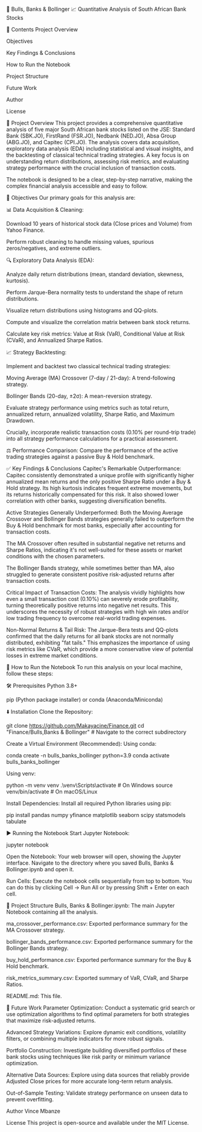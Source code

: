 🐂 Bulls, Banks & Bollinger 📈
Quantitative Analysis of South African Bank Stocks

🔗 Contents
Project Overview

Objectives

Key Findings & Conclusions

How to Run the Notebook

Project Structure

Future Work

Author

License

📝 Project Overview
This project provides a comprehensive quantitative analysis of five major South African bank stocks listed on the JSE: Standard Bank (SBK.JO), FirstRand (FSR.JO), Nedbank (NED.JO), Absa Group (ABG.JO), and Capitec (CPI.JO). The analysis covers data acquisition, exploratory data analysis (EDA) including statistical and visual insights, and the backtesting of classical technical trading strategies. A key focus is on understanding return distributions, assessing risk metrics, and evaluating strategy performance with the crucial inclusion of transaction costs.

The notebook is designed to be a clear, step-by-step narrative, making the complex financial analysis accessible and easy to follow.

🎯 Objectives
Our primary goals for this analysis are:

📊 Data Acquisition & Cleaning:

Download 10 years of historical stock data (Close prices and Volume) from Yahoo Finance.

Perform robust cleaning to handle missing values, spurious zeros/negatives, and extreme outliers.

🔍 Exploratory Data Analysis (EDA):

Analyze daily return distributions (mean, standard deviation, skewness, kurtosis).

Perform Jarque-Bera normality tests to understand the shape of return distributions.

Visualize return distributions using histograms and QQ-plots.

Compute and visualize the correlation matrix between bank stock returns.

Calculate key risk metrics: Value at Risk (VaR), Conditional Value at Risk (CVaR), and Annualized Sharpe Ratios.

📈 Strategy Backtesting:

Implement and backtest two classical technical trading strategies:

Moving Average (MA) Crossover (7-day / 21-day): A trend-following strategy.

Bollinger Bands (20-day, ±2σ): A mean-reversion strategy.

Evaluate strategy performance using metrics such as total return, annualized return, annualized volatility, Sharpe Ratio, and Maximum Drawdown.

Crucially, incorporate realistic transaction costs (0.10% per round-trip trade) into all strategy performance calculations for a practical assessment.

⚖️ Performance Comparison: Compare the performance of the active trading strategies against a passive Buy & Hold benchmark.

✅ Key Findings & Conclusions
Capitec's Remarkable Outperformance: Capitec consistently demonstrated a unique profile with significantly higher annualized mean returns and the only positive Sharpe Ratio under a Buy & Hold strategy. Its high kurtosis indicates frequent extreme movements, but its returns historically compensated for this risk. It also showed lower correlation with other banks, suggesting diversification benefits.

Active Strategies Generally Underperformed: Both the Moving Average Crossover and Bollinger Bands strategies generally failed to outperform the Buy & Hold benchmark for most banks, especially after accounting for transaction costs.

The MA Crossover often resulted in substantial negative net returns and Sharpe Ratios, indicating it's not well-suited for these assets or market conditions with the chosen parameters.

The Bollinger Bands strategy, while sometimes better than MA, also struggled to generate consistent positive risk-adjusted returns after transaction costs.

Critical Impact of Transaction Costs: The analysis vividly highlights how even a small transaction cost (0.10%) can severely erode profitability, turning theoretically positive returns into negative net results. This underscores the necessity of robust strategies with high win rates and/or low trading frequency to overcome real-world trading expenses.

Non-Normal Returns & Tail Risk: The Jarque-Bera tests and QQ-plots confirmed that the daily returns for all bank stocks are not normally distributed, exhibiting "fat tails." This emphasizes the importance of using risk metrics like CVaR, which provide a more conservative view of potential losses in extreme market conditions.

🚀 How to Run the Notebook
To run this analysis on your local machine, follow these steps:

🛠️ Prerequisites
Python 3.8+

pip (Python package installer) or conda (Anaconda/Miniconda)

⬇️ Installation
Clone the Repository:

git clone https://github.com/Makayacine/Finance.git
cd "Finance/Bulls,Banks & Bollinger" # Navigate to the correct subdirectory

Create a Virtual Environment (Recommended):
Using conda:

conda create -n bulls_banks_bollinger python=3.9
conda activate bulls_banks_bollinger

Using venv:

python -m venv venv
.\venv\Scripts\activate # On Windows
source venv/bin/activate # On macOS/Linux

Install Dependencies:
Install all required Python libraries using pip:

pip install pandas numpy yfinance matplotlib seaborn scipy statsmodels tabulate

▶️ Running the Notebook
Start Jupyter Notebook:

jupyter notebook

Open the Notebook:
Your web browser will open, showing the Jupyter interface. Navigate to the directory where you saved Bulls, Banks & Bollinger.ipynb and open it.

Run Cells:
Execute the notebook cells sequentially from top to bottom. You can do this by clicking Cell -> Run All or by pressing Shift + Enter on each cell.

📁 Project Structure
Bulls, Banks & Bollinger.ipynb: The main Jupyter Notebook containing all the analysis.

ma_crossover_performance.csv: Exported performance summary for the MA Crossover strategy.

bollinger_bands_performance.csv: Exported performance summary for the Bollinger Bands strategy.

buy_hold_performance.csv: Exported performance summary for the Buy & Hold benchmark.

risk_metrics_summary.csv: Exported summary of VaR, CVaR, and Sharpe Ratios.

README.md: This file.

🔭 Future Work
Parameter Optimization: Conduct a systematic grid search or use optimization algorithms to find optimal parameters for both strategies that maximize risk-adjusted returns.

Advanced Strategy Variations: Explore dynamic exit conditions, volatility filters, or combining multiple indicators for more robust signals.

Portfolio Construction: Investigate building diversified portfolios of these bank stocks using techniques like risk parity or minimum variance optimization.

Alternative Data Sources: Explore using data sources that reliably provide Adjusted Close prices for more accurate long-term return analysis.

Out-of-Sample Testing: Validate strategy performance on unseen data to prevent overfitting.

Author
Vince Mbanze

License
This project is open-source and available under the MIT License.
